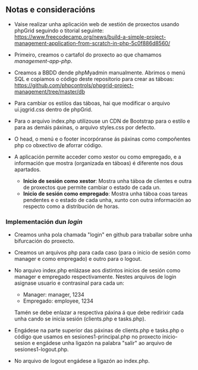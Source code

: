 ## Notas e consideracións

* Vaise realizar unha aplicación web de xestión de proxectos usando phpGrid seguindo o titorial seguinte: https://www.freecodecamp.org/news/build-a-simple-project-management-application-from-scratch-in-php-5c0f886d8560/
* Primeiro, creamos o cartafol do proxecto ao que chamamos *management-app-php*. 
* Creamos a BBDD dende phpMyadmin manualmente. Abrimos o menú SQL e copiamos o código deste repositorio para crear as táboas: https://github.com/phpcontrols/phpgrid-project-management/tree/master/db
* Para cambiar os estilos das táboas, hai que modificar o arquivo ui.jqgrid.css dentro de phpGrid.
* Para o arquivo index.php utilizouse un CDN de Bootstrap para o estilo e para as demáis páxinas, o arquivo styles.css por defecto.
* O head, o menú e o footer incorpóranse ás páxinas como compoñentes php co obxectivo de aforrar código.
* A aplicación permite acceder como xestor ou como empregado, e a información que mostra (organizada en táboas) é diferente nos dous apartados.

  * **Inicio de sesión como xestor**: Mostra unha táboa de clientes e outra de proxectos que permite cambiar o estado de cada un.
  * **Inicio de sesión como empregado**: Mostra unha táboa coas tareas pendentes e o estado de cada unha, xunto con outra información ao respecto como a distribución de horas.




### Implementación dun _login_

* Creamos unha pola chamada "login" en github para traballar sobre unha bifurcación do proxecto.

* Creamos un arquivos php para cada caso (para o inicio de sesión como manager e como empregado) e outro para o logout.

* No arquivo index.php enlázase aos distintos inicios de sesión como manager e empregado respectivamente. Nestes arquivos de login asignase usuario e contrasinal para cada un:

  * Manager: manager, 1234
  * Empregado: employee, 1234

  Tamén se debe enlazar a respectiva páxina á que debe redirixir cada unha cando se inicia sesión (clients.php e tasks.php).

* Engádese na parte superior das páxinas de clients.php e tasks.php o código que usamos en sesiones1-principal.php no proxecto inicio-sesion e engádese unha ligazón na palabra "salir" ao arquivo de sesiones1-logout.php.

* No arquivo de logout engádese a ligazón ao index.php.